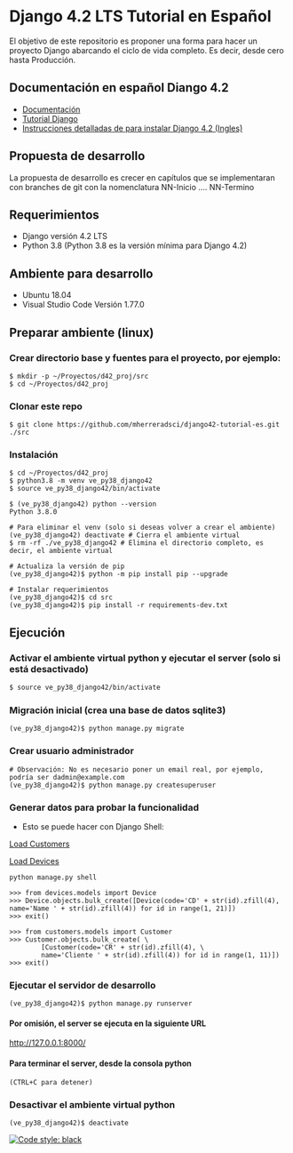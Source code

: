 # Django 4.2 LTS Tutorial en Español
El objetivo de este repositorio es proponer una forma para hacer un proyecto Django abarcando el ciclo de vida completo. Es decir, desde cero hasta Producción.

## Documentación en español Diango 4.2
- [Documentación](https://docs.djangoproject.com/es/4.2/)
- [Tutorial Django](https://docs.djangoproject.com/es/4.2/intro/tutorial01/)
- [Instrucciones detalladas de para instalar Django 4.2 (Ingles)](https://github.com/django/django/blob/9d756afb07de8ef6e4d1980413979496643f1c3b/docs/intro/install.txt)

## Propuesta de desarrollo
La propuesta de desarrollo es crecer en capítulos que se implementaran con branches de git con la nomenclatura NN-Inicio .... NN-Termino

## Requerimientos
- Django versión 4.2 LTS
- Python 3.8  (Python 3.8 es la versión mínima para Django 4.2)

## Ambiente para desarrollo
- Ubuntu 18.04
- Visual Studio Code Versión 1.77.0

## Preparar ambiente (linux)
### Crear directorio base y fuentes para el proyecto, por ejemplo:
```
$ mkdir -p ~/Proyectos/d42_proj/src
$ cd ~/Proyectos/d42_proj
```
### Clonar este repo
```
$ git clone https://github.com/mherreradsci/django42-tutorial-es.git ./src
```

### Instalación
```
$ cd ~/Proyectos/d42_proj
$ python3.8 -m venv ve_py38_django42
$ source ve_py38_django42/bin/activate

$ (ve_py38_django42) python --version
Python 3.8.0

# Para eliminar el venv (solo si deseas volver a crear el ambiente)
(ve_py38_django42) deactivate # Cierra el ambiente virtual
$ rm -rf ./ve_py38_django42 # Elimina el directorio completo, es decir, el ambiente virtual

# Actualiza la versión de pip
(ve_py38_django42)$ python -m pip install pip --upgrade

# Instalar requerimientos
(ve_py38_django42)$ cd src
(ve_py38_django42)$ pip install -r requirements-dev.txt
```
## Ejecución
### Activar el ambiente virtual python y ejecutar el server (solo si está desactivado)
``` bash
$ source ve_py38_django42/bin/activate
```
### Migración inicial (crea una base de datos sqlite3)
```
(ve_py38_django42)$ python manage.py migrate
```
### Crear usuario administrador

```
# Observación: No es necesario poner un email real, por ejemplo, podría ser dadmin@example.com
(ve_py38_django42)$ python manage.py createsuperuser
```
### Generar datos para probar la funcionalidad
- Esto se puede hacer con Django Shell:

[Load Customers](utils/shell/load_customers.sh)

[Load Devices](utils/shell/load_devices.sh)
```
python manage.py shell

>>> from devices.models import Device
>>> Device.objects.bulk_create([Device(code='CD' + str(id).zfill(4), name='Name ' + str(id).zfill(4)) for id in range(1, 21)])
>>> exit()

>>> from customers.models import Customer
>>> Customer.objects.bulk_create( \
        [Customer(code='CR' + str(id).zfill(4), \
        name='Cliente ' + str(id).zfill(4)) for id in range(1, 11)])
>>> exit()

```
### Ejecutar el servidor de desarrollo
```
(ve_py38_django42)$ python manage.py runserver
```
#### Por omisión, el server se ejecuta en la siguiente URL
http://127.0.0.1:8000/

#### Para terminar el server, desde la consola python
```
(CTRL+C para detener)
```
### Desactivar el ambiente virtual python
```
(ve_py38_django42)$ deactivate
```

[![Code style: black](https://img.shields.io/badge/code%20style-black-000000.svg)](https://github.com/psf/black)
